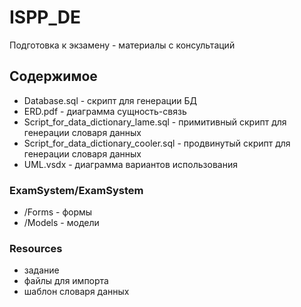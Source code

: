 # ISPP_DE

Подготовка к экзамену - материалы с консультаций

## Содержимое 
* Database.sql - скрипт для генерации БД
* ERD.pdf - диаграмма сущность-связь
* Script_for_data_dictionary_lame.sql - примитивный скрипт для генерации словаря данных
* Script_for_data_dictionary_cooler.sql - продвинутый скрипт для генерации словаря данных
* UML.vsdx - диаграмма вариантов использования

### ExamSystem/ExamSystem
* /Forms - формы
* /Models - модели

### Resources
* задание
* файлы для импорта
* шаблон словаря данных
